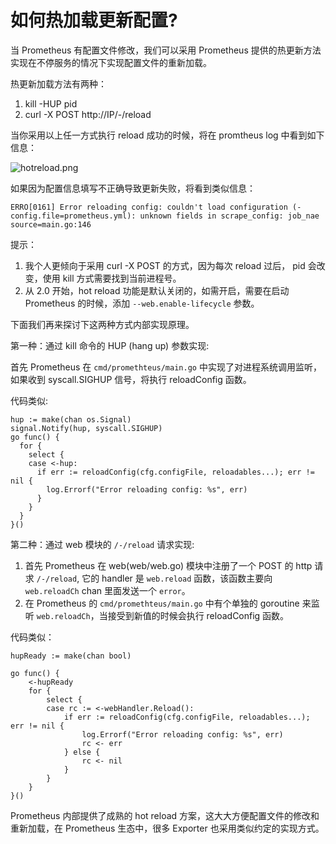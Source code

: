 # 如何热加载更新配置?

当 Prometheus 有配置文件修改，我们可以采用 Prometheus 提供的热更新方法实现在不停服务的情况下实现配置文件的重新加载。

热更新加载方法有两种：

1. kill -HUP pid
2. curl -X POST http://IP/-/reload

当你采用以上任一方式执行 reload 成功的时候，将在 promtheus log 中看到如下信息：

![hotreload.png](http://7o512j.com1.z0.glb.clouddn.com/reload_success.png)

如果因为配置信息填写不正确导致更新失败，将看到类似信息：

```
ERRO[0161] Error reloading config: couldn't load configuration (-config.file=prometheus.yml): unknown fields in scrape_config: job_nae  source=main.go:146
```

提示：

1. 我个人更倾向于采用 curl -X POST 的方式，因为每次 reload 过后， pid 会改变，使用 kill 方式需要找到当前进程号。
2. 从 2.0 开始，hot reload 功能是默认关闭的，如需开启，需要在启动 Prometheus 的时候，添加 `--web.enable-lifecycle` 参数。


下面我们再来探讨下这两种方式内部实现原理。

第一种：通过 kill 命令的 HUP (hang up) 参数实现:

首先 Prometheus 在 `cmd/promethteus/main.go` 中实现了对进程系统调用监听，如果收到 syscall.SIGHUP 信号，将执行 reloadConfig 函数。

代码类似:

```golang
hup := make(chan os.Signal)
signal.Notify(hup, syscall.SIGHUP)
go func() {
  for {
    select {
    case <-hup:
      if err := reloadConfig(cfg.configFile, reloadables...); err != nil {
        log.Errorf("Error reloading config: %s", err)
      }
    }
  }
}()
```

第二种：通过 web 模块的 `/-/reload` 请求实现:

1. 首先 Prometheus 在 web(web/web.go) 模块中注册了一个 POST 的 http 请求 `/-/reload`, 它的 handler 是 `web.reload` 函数，该函数主要向 `web.reloadCh` chan 里面发送一个 `error`。
2. 在 Prometheus 的 `cmd/promethteus/main.go` 中有个单独的 goroutine 来监听 `web.reloadCh`，当接受到新值的时候会执行 reloadConfig 函数。

代码类似：

```golang
hupReady := make(chan bool)

go func() {
	<-hupReady
	for {
		select {
		case rc := <-webHandler.Reload():
			if err := reloadConfig(cfg.configFile, reloadables...); err != nil {
				log.Errorf("Error reloading config: %s", err)
				rc <- err
			} else {
				rc <- nil
			}
		}
	}
}()
```

Prometheus 内部提供了成熟的 hot reload 方案，这大大方便配置文件的修改和重新加载，在 Prometheus 生态中，很多 Exporter 也采用类似约定的实现方式。